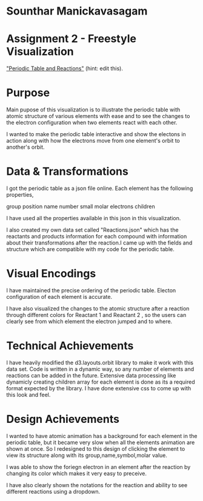 # Sounthar Manickavasagam
# Assignment 2 - Freestyle Visualization

["Periodic Table and Reactions"](http://msounthar.github.io/02-Freestyle/index.html) (hint: edit this).

# Purpose

Main pupose of this visualization is to illustrate the periodic table with atomic structure of various elements with ease and to see the changes to the electron configuration when two elements react with each other.

I wanted to make the periodic table interactive and show the electons in action along with how the electrons move from one element's orbit to another's orbit.

# Data & Transformations

I got the periodic table as a json file online. Each element has the following properties,

group
position
name
number
small
molar
electrons
children

I have used all the properties available in this json in this visualization. 

I also created my own data set called "Reactions.json" which has the reactants and products information for each compound with information about their transformations after the reaction.I came up with the fields and structure which are compatible with my code for the periodic table.


# Visual Encodings

I have maintained the precise ordering of the periodic table. Electon configuration of each element is accurate.

I have also visualized the changes to the atomic structure after a reaction through different colors for Reactant 1 and Reactant 2 , so the users can clearly see from which element the electron jumped and to where.

# Technical Achievements

I have heavily modified the d3.layouts.orbit library to make it work with this data set. 
Code is written in a dynamic way, so any number of elements and reactions can be added in the future.
Extensive data processing like dynamicly creating children array for each element is done as its a required format expected by the library.
I have done extensive css to come up with this look and feel.

# Design Achievements

I wanted to have atomic animation has a background for each element in the periodic table, but it became very slow when all the elements animation are shown at once. So I redesigned to this design of clicking the element to view its structure along with its group,name,symbol,molar value.

I was able to show the foriegn electron in an element after the reaction by changing its color which makes it very easy to preceive. 

I have also clearly shown the notations for the reaction and ability to see different reactions using a dropdown.

